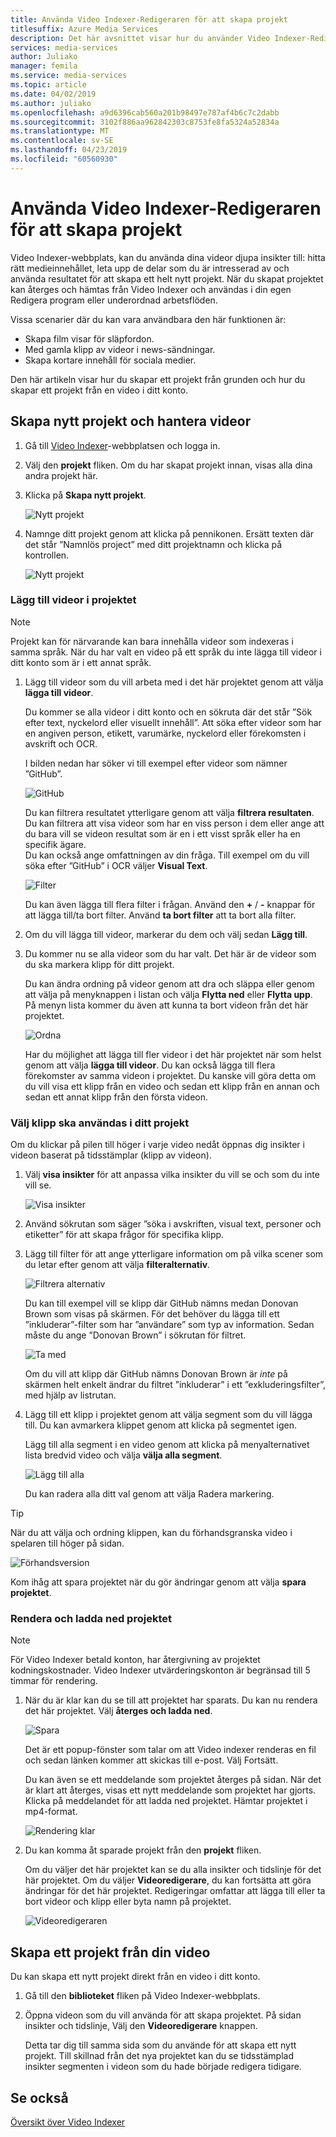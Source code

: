 ```yaml
---
title: Använda Video Indexer-Redigeraren för att skapa projekt
titlesuffix: Azure Media Services
description: Det här avsnittet visar hur du använder Video Indexer-Redigeraren för att skapa projekt.
services: media-services
author: Juliako
manager: femila
ms.service: media-services
ms.topic: article
ms.date: 04/02/2019
ms.author: juliako
ms.openlocfilehash: a9d6396cab560a201b98497e787af4b6c7c2dabb
ms.sourcegitcommit: 3102f886aa962842303c8753fe8fa5324a52834a
ms.translationtype: MT
ms.contentlocale: sv-SE
ms.lasthandoff: 04/23/2019
ms.locfileid: "60560930"
---
```

# <a name="use-the-video-indexer-editor-to-create-projects"></a>Använda Video Indexer-Redigeraren för att skapa projekt

Video Indexer-webbplats, kan du använda dina videor djupa insikter till: hitta rätt medieinnehållet, leta upp de delar som du är intresserad av och använda resultatet för att skapa ett helt nytt projekt. När du skapat projektet kan återges och hämtas från Video Indexer och användas i din egen Redigera program eller underordnad arbetsflöden.

Vissa scenarier där du kan vara användbara den här funktionen är: 

* Skapa film visar för släpfordon.
* Med gamla klipp av videor i news-sändningar.
* Skapa kortare innehåll för sociala medier.

Den här artikeln visar hur du skapar ett projekt från grunden och hur du skapar ett projekt från en video i ditt konto.

## <a name="create-new-project-and-manage-videos"></a>Skapa nytt projekt och hantera videor

1. Gå till [Video Indexer](https://www.videoindexer.ai/)-webbplatsen och logga in.
1. Välj den **projekt** fliken. Om du har skapat projekt innan, visas alla dina andra projekt här.
1. Klicka på **Skapa nytt projekt**.  

    ![Nytt projekt](./media/video-indexer-view-edit/new-project.png)
1. Namnge ditt projekt genom att klicka på pennikonen. Ersätt texten där det står ”Namnlös project” med ditt projektnamn och klicka på kontrollen.

    ![Nytt projekt](./media/video-indexer-view-edit/new-project3.png)
    
### <a name="add-videos-to-the-project"></a>Lägg till videor i projektet

> [!NOTE]
> Projekt kan för närvarande kan bara innehålla videor som indexeras i samma språk. När du har valt en video på ett språk du inte lägga till videor i ditt konto som är i ett annat språk.

1. Lägg till videor som du vill arbeta med i det här projektet genom att välja **lägga till videor**.

    Du kommer se alla videor i ditt konto och en sökruta där det står ”Sök efter text, nyckelord eller visuellt innehåll”. Att söka efter videor som har en angiven person, etikett, varumärke, nyckelord eller förekomsten i avskrift och OCR.
    
    I bilden nedan har söker vi till exempel efter videor som nämner ”GitHub”.
    
    ![GitHub](./media/video-indexer-view-edit/github.png)

    Du kan filtrera resultatet ytterligare genom att välja **filtrera resultaten**. Du kan filtrera att visa videor som har en viss person i dem eller ange att du bara vill se videon resultat som är en i ett visst språk eller ha en specifik ägare. <br/> Du kan också ange omfattningen av din fråga. Till exempel om du vill söka efter ”GitHub” i OCR väljer **Visual Text**.

    ![Filter](./media/video-indexer-view-edit/visual-text.png)

    Du kan även lägga till flera filter i frågan. Använd den **+** / **-** knappar för att lägga till/ta bort filter. Använd **ta bort filter** att ta bort alla filter.
1. Om du vill lägga till videor, markerar du dem och välj sedan **Lägg till**.
1. Du kommer nu se alla videor som du har valt. Det här är de videor som du ska markera klipp för ditt projekt.

    Du kan ändra ordning på videor genom att dra och släppa eller genom att välja på menyknappen i listan och välja **Flytta ned** eller **Flytta upp**. På menyn lista kommer du även att kunna ta bort videon från det här projektet. 

    ![Ordna](./media/video-indexer-view-edit/rearrange.png)
    
    Har du möjlighet att lägga till fler videor i det här projektet när som helst genom att välja **lägga till videor**. Du kan också lägga till flera förekomster av samma videon i projektet. Du kanske vill göra detta om du vill visa ett klipp från en video och sedan ett klipp från en annan och sedan ett annat klipp från den första videon. 

### <a name="select-clips-to-use-in-your-project"></a>Välj klipp ska användas i ditt projekt

Om du klickar på pilen till höger i varje video nedåt öppnas dig insikter i videon baserat på tidsstämplar (klipp av videon). 

1. Välj **visa insikter** för att anpassa vilka insikter du vill se och som du inte vill se. 

    ![Visa insikter](./media/video-indexer-view-edit/insights.png)
1. Använd sökrutan som säger ”söka i avskriften, visual text, personer och etiketter” för att skapa frågor för specifika klipp.
1. Lägg till filter för att ange ytterligare information om på vilka scener som du letar efter genom att välja **filteralternativ**.

    ![Filtrera alternativ](./media/video-indexer-view-edit/filter-options.png)

    Du kan till exempel vill se klipp där GitHub nämns medan Donovan Brown som visas på skärmen. För det behöver du lägga till ett ”inkluderar”-filter som har ”användare” som typ av information. Sedan måste du ange ”Donovan Brown” i sökrutan för filtret.
    
    ![Ta med](./media/video-indexer-view-edit/include.png)
    
    Om du vill att klipp där GitHub nämns Donovan Brown är _inte_ på skärmen helt enkelt ändrar du filtret ”inkluderar” i ett ”exkluderingsfilter”, med hjälp av listrutan. 

1. Lägg till ett klipp i projektet genom att välja segment som du vill lägga till. Du kan avmarkera klippet genom att klicka på segmentet igen.
    
    Lägg till alla segment i en video genom att klicka på menyalternativet lista bredvid video och välja **välja alla segment**. 

    ![Lägg till alla](./media/video-indexer-view-edit/add-all.png)

    Du kan radera alla ditt val genom att välja Radera markering.

> [!TIP]
> När du att välja och ordning klippen, kan du förhandsgranska video i spelaren till höger på sidan. 

![Förhandsversion](./media/video-indexer-view-edit/preview.png)

Kom ihåg att spara projektet när du gör ändringar genom att välja **spara projektet**. 

### <a name="render-and-download-the-project"></a>Rendera och ladda ned projektet

> [!NOTE]
> För Video Indexer betald konton, har återgivning av projektet kodningskostnader. Video Indexer utvärderingskonton är begränsad till 5 timmar för rendering.

1. När du är klar kan du se till att projektet har sparats. Du kan nu rendera det här projektet. Välj **återges och ladda ned**. 

    ![Spara](./media/video-indexer-view-edit/save.png)

    Det är ett popup-fönster som talar om att Video indexer renderas en fil och sedan länken kommer att skickas till e-post. Välj Fortsätt. 
    
    Du kan även se ett meddelande som projektet återges på sidan. När det är klart att återges, visas ett nytt meddelande som projektet har gjorts. Klicka på meddelandet för att ladda ned projektet. Hämtar projektet i mp4-format.

    ![Rendering klar](./media/video-indexer-view-edit/rendering-done.png)

1. Du kan komma åt sparade projekt från den **projekt** fliken. 

    Om du väljer det här projektet kan se du alla insikter och tidslinje för det här projektet. Om du väljer **Videoredigerare**, du kan fortsätta att göra ändringar för det här projektet. Redigeringar omfattar att lägga till eller ta bort videor och klipp eller byta namn på projektet.

    ![Videoredigeraren](./media/video-indexer-view-edit/video-editor.png)
     
## <a name="create-a-project-from-your-video"></a>Skapa ett projekt från din video

Du kan skapa ett nytt projekt direkt från en video i ditt konto. 

1. Gå till den **biblioteket** fliken på Video Indexer-webbplats.
1. Öppna videon som du vill använda för att skapa projektet. På sidan insikter och tidslinje, Välj den **Videoredigerare** knappen.

    Detta tar dig till samma sida som du använde för att skapa ett nytt projekt. Till skillnad från det nya projektet kan du se tidsstämplad insikter segmenten i videon som du hade började redigera tidigare.

## <a name="see-also"></a>Se också

[Översikt över Video Indexer](video-indexer-overview.md)

